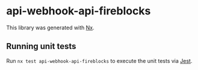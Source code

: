 # api-webhook-api-fireblocks

This library was generated with [Nx](https://nx.dev).

## Running unit tests

Run `nx test api-webhook-api-fireblocks` to execute the unit tests via [Jest](https://jestjs.io).
